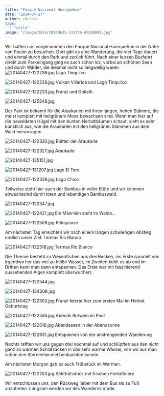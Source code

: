 ```yaml
---
title: "Parque Nacional Huerquehue"
date: "2014-04-27"
author: chrissi
tags: 
  - "chile"
image: "/image/2014/20140615-131738-47858693.jpg"
---
```


Wir hatten uns vorgenommen den Parque Nacional Huerquehue in der Nähe von Pucón zu besuchen. Dort gibt es eine Wanderung, die vier Tage dauert und einmal durch den Park und zurück führt. Nach einer kurzen Busfahrt direkt zum Parkeingang ging es auch schon los, vorbei an schönen Seen und durch Wälder, die diesmal nicht so langweilig waren. ![20140427-122239.jpg](/images/2014/20140427-122239.jpg) Lago Tinquilco

![20140427-122229.jpg](/images/2014/20140427-122229.jpg) Vulkan Villarica und Lago Tinquilco

![20140427-122233.jpg](/images/2014/20140427-122233.jpg) Franzi und Goliath

![20140427-125548.jpg](/images/2014/20140427-125548.jpg)

Der Park ist bekannt für die Araukarien mit ihren langen, hohen Stämme, die meist komplett mit hellgrünem Moos bewachsen sind. Wenn man hier auf die bewaldeten Hügel mit den bunten Herbstbäumen schaut, sieht es sehr künstlich aus, wie die Araukarien mit den hellgrünen Stämmen aus dem Wald hervorragen.

![20140427-122320.jpg](/images/2014/20140427-122320.jpg) Blätter der Araukarie

![20140427-122327.jpg](/images/2014/20140427-122327.jpg) Araukarie

![20140427-135151.jpg](/images/2014/20140427-135151.jpg)

![20140427-131207.jpg](/images/2014/20140427-131207.jpg) Lago El Toro

![20140427-122339.jpg](/images/2014/20140427-122339.jpg) Lago Chico

Teilweise steht hier auch der Bambus in voller Blüte und wir kommen abwechselnd durch toten und lebendigen Bambuswald.

![20140427-122347.jpg](/images/2014/20140427-122347.jpg)

![20140427-122421.jpg](/images/2014/20140427-122421.jpg) Ein Männlein steht im Walde...

![20140427-122509.jpg](/images/2014/20140427-122509.jpg) Kekspause

Am nächsten Tag erreichten wir nach einem langen schwierigen Abstieg endlich unser Ziel: Termas Río Blanco

![20140427-122518.jpg](/images/2014/20140427-122518.jpg) Termas Río Blanco

Die Therme besteht im Wesentlichen aus drei Becken, ins Erste sprudelt von irgendwo her das viel zu heiße Wasser, im Zweiten kühlt es ab und im Dritten kann man dann entspannen. Das Erste war mit faszinierend aussehenden Algen komplett überwuchert.

![20140427-122544.jpg](/images/2014/20140427-122544.jpg)

![20140427-134308.jpg](/images/2014/20140427-134308.jpg)

![20140427-122502.jpg](/images/2014/20140427-122502.jpg) Franzi feierte hier zum ersten Mal im Herbst Geburtstag

![20140427-122536.jpg](/images/2014/20140427-122536.jpg) Abends Rotwein im Pool

![20140427-122618.jpg](/images/2014/20140427-122618.jpg) Abendessen in der Abendsonne

![20140427-122631.jpg](/images/2014/20140427-122631.jpg) Entspannen von der anstrengenden Wanderung

Nachts rafften wir uns gegen drei nochmal auf und schlüpften aus den nicht ganz so warmen Schlafsäcken in das sehr warme Wasser, von wo aus man schön den Sternenhimmel beobachten konnte.

Am nächsten Morgen gab es auch Frühstück im Warmen.

![20140427-122703.jpg](/images/2014/20140427-122703.jpg) Sektfrühstück mit frischen Freilufteiern

Wir entschlossen uns, den Rückweg lieber mit dem Bus als zu Fuß anzutreten. Langsam werden wir des Wanderns müde.
